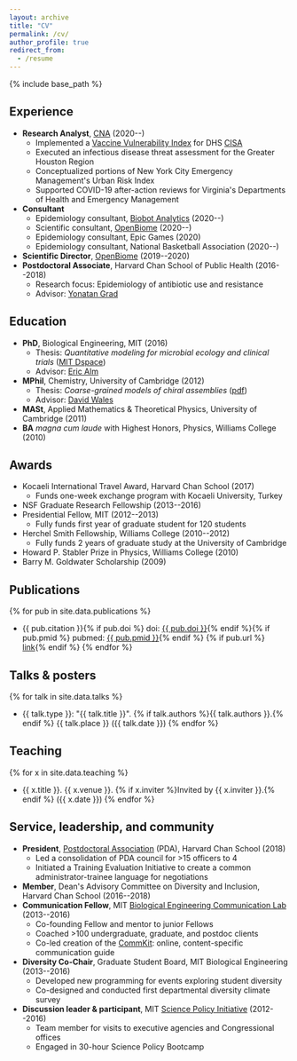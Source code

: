```yaml
---
layout: archive
title: "CV"
permalink: /cv/
author_profile: true
redirect_from:
  - /resume
---
```


{% include base_path %}

## Experience

- **Research Analyst**, [CNA](https://www.cna.org/) (2020--)
    - Implemented a [Vaccine Vulnerability Index](https://www.cna.org/centers/ipr/phpr/vaccination-tool) for DHS [CISA](https://en.wikipedia.org/wiki/Cybersecurity_and_Infrastructure_Security_Agency)
    - Executed an infectious disease threat assessment for the Greater Houston Region
    - Conceptualized portions of New York City Emergency Management's Urban Risk Index
    - Supported COVID-19 after-action reviews for Virginia's Departments of Health and Emergency Management
- **Consultant**
    - Epidemiology consultant, [Biobot Analytics](https://www.biobot.io/) (2020--)
    - Scientific consultant, [OpenBiome](https://www.openbiome.org/) (2020--)
    - Epidemiology consultant, Epic Games (2020)
    - Epidemiology consultant, National Basketball Association (2020--)
- **Scientific Director**, [OpenBiome](https://www.openbiome.org/) (2019--2020)
- **Postdoctoral Associate**, Harvard Chan School of Public Health (2016--2018)
    - Research focus: Epidemiology of antibiotic use and resistance
    - Advisor: [Yonatan Grad](https://www.hsph.harvard.edu/yonatan-grad/)

## Education

- **PhD**, Biological Engineering, MIT (2016)
    - Thesis: *Quantitative modeling for microbial ecology and clinical trials* ([MIT Dspace](https://dspace.mit.edu/handle/1721.1/107277))
    - Advisor: [Eric Alm](https://be.mit.edu/directory/eric-alm)
- **MPhil**, Chemistry, University of Cambridge (2012)
    - Thesis: *Coarse-grained models of chiral assemblies* ([pdf](/files/olesen-2012-thesis.pdf))
    - Advisor: [David Wales](https://en.wikipedia.org/wiki/David_J._Wales)
- **MASt**, Applied Mathematics & Theoretical Physics, University of Cambridge (2011)
- **BA** *magna cum laude* with Highest Honors, Physics, Williams College (2010)

## Awards

- Kocaeli International Travel Award, Harvard Chan School (2017)
    - Funds one-week exchange program with Kocaeli University, Turkey
- NSF Graduate Research Fellowship (2013--2016)
- Presidential Fellow, MIT (2012--2013)
    - Fully funds first year of graduate student for 120 students
- Herchel Smith Fellowship, Williams College (2010--2012)
    - Fully funds 2 years of graduate study at the University of Cambridge
- Howard P. Stabler Prize in Physics, Williams College (2010)
- Barry M. Goldwater Scholarship (2009)

## Publications

{% for pub in site.data.publications %}
  - {{ pub.citation }}{% if pub.doi %} doi: <a href="http://doi.org/{{ pub.doi }}">{{ pub.doi }}</a>{% endif %}{% if pub.pmid %} pubmed: <a href="http://ncbi.nlm.nih.gov/pubmed/{{ pub.pmid }}">{{ pub.pmid }}</a>{% endif %} {% if pub.url %} <a href="{{ pub.url }}">link</a>{% endif %}
{% endfor %}

## Talks & posters

{% for talk in site.data.talks %}
  - {{ talk.type }}: "{{ talk.title }}". {% if talk.authors %}{{ talk.authors }}.{% endif %} {{ talk.place }} ({{ talk.date }})
{% endfor %}

## Teaching

{% for x in site.data.teaching %}
  - {{ x.title }}. {{ x.venue }}. {% if x.inviter %}Invited by {{ x.inviter }}.{% endif %} ({{ x.date }})
{% endfor %}

## Service, leadership, and community

- **President**, [Postdoctoral Association](https://www.hsph.harvard.edu/pda/) (PDA), Harvard Chan School (2018)
    - Led a consolidation of PDA council for >15 officers to 4
    - Initiated a Training Evaluation Initiative to create a common administrator-trainee language for negotiations
- **Member**, Dean's Advisory Committee on Diversity and Inclusion, Harvard Chan School (2016--2018)
- **Communication Fellow**, MIT [Biological Engineering Communication Lab](https://mitcommlab.mit.edu/be/) (2013--2016)
    - Co-founding Fellow and mentor to junior Fellows
    - Coached >100 undergraduate, graduate, and postdoc clients
    - Co-led creation of the [CommKit](https://mitcommlab.mit.edu/be/use-the-commkit/): online, content-specific communication guide
- **Diversity Co-Chair**, Graduate Student Board, MIT Biological Engineering (2013--2016)
    - Developed new programming for events exploring student diversity
    - Co-designed and conducted first departmental diversity climate survey
- **Discussion leader & participant**, MIT [Science Policy Initiative](https://mitspi.squarespace.com/) (2012--2016)
    - Team member for visits to executive agencies and Congressional offices
    - Engaged in 30-hour Science Policy Bootcamp
